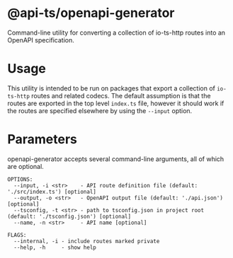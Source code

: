 # @api-ts/openapi-generator

Command-line utility for converting a collection of io-ts-http routes into an OpenAPI
specification.

# Usage

This utility is intended to be run on packages that export a collection of `io-ts-http`
routes and related codecs. The default assumption is that the routes are exported in the
top level `index.ts` file, however it should work if the routes are specified elsewhere
by using the `--input` option.

# Parameters

openapi-generator accepts several command-line arguments, all of which are optional.

```
OPTIONS:
  --input, -i <str>    - API route definition file (default: './src/index.ts') [optional]
  --output, -o <str>   - OpenAPI output file (default: './api.json') [optional]
  --tsconfig, -t <str> - path to tsconfig.json in project root (default: './tsconfig.json') [optional]
  --name, -n <str>     - API name [optional]

FLAGS:
  --internal, -i - include routes marked private
  --help, -h     - show help
```
